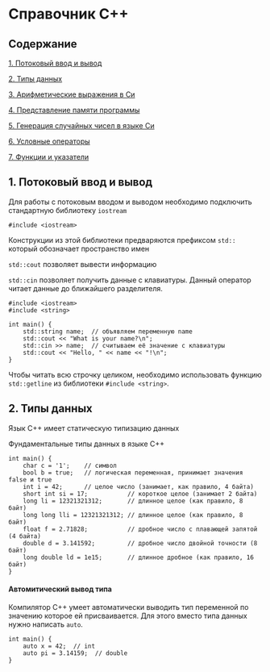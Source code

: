 # Справочник C++

## Содержание

[1. Потоковый ввод и вывод](#IO)

[2. Типы данных](#data)

[3. Арифметические выражения в Си](#arithmetic)

[4. Представление памяти программы](#memory)

[5. Генерация случайных чисел в языке Си](#rand)

[6. Условные операторы](#operators)

[7. Функции и указатели](#functions)

<a name="IO"><h2>1. Потоковый ввод и вывод</h2></a>

Для работы с потоковым вводом и выводом необходимо подключить стандартную библиотеку `iostream`

`#include <iostream>`

Конструкции из этой библиотеки предваряются префиксом `std::` который обозначает пространство имен

`std::cout` позволяет вывести информацию 

`std::cin` позволяет получить данные с клавиатуры. Данный оператор читает данные до ближайшего разделителя. 

```
#include <iostream>
#include <string>

int main() {
    std::string name;  // объявляем переменную name
    std::cout << "What is your name?\n";
    std::cin >> name;  // считываем её значение с клавиатуры
    std::cout << "Hello, " << name << "!\n";
}
```

Чтобы читать всю строчку целиком, необходимо использовать функцию `std::getline` из библиотеки `#include <string>`.

<a name="data"><h2>2. Типы данных</h2></a>

Язык С++ имеет статическую типизацию данных

Фундаментальные типы данных в языке С++

```
int main() {
    char c = '1';    // символ
    bool b = true;   // логическая переменная, принимает значения false и true
    int i = 42;      // целое число (занимает, как правило, 4 байта)
    short int si = 17;           // короткое целое (занимает 2 байта)
    long li = 12321321312;       // длинное целое (как правило, 8 байт)
    long long lli = 12321321312; // длинное целое (как правило, 8 байт)
    float f = 2.71828;           // дробное число с плавающей запятой (4 байта)
    double d = 3.141592;         // дробное число двойной точности (8 байт)
    long double ld = 1e15;       // длинное дробное (как правило, 16 байт)
}
```

#### Автомитический вывод типа

Компилятор С++ умеет автоматически выводить тип переменной по значению которое ей присваивается. Для этого вместо типа данных нужно написать `auto`.

```
int main() {
    auto x = 42;  // int
    auto pi = 3.14159;  // double
}

```
